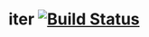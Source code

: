 iter [![Build Status](https://travis-ci.org/nicklasnygren/iter.svg?branch=initial)](https://travis-ci.org/nicklasnygren/iter)
====
